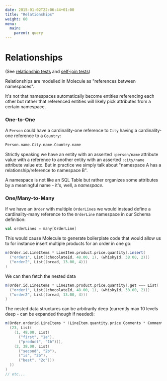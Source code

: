 ```yaml
---
date: 2015-01-02T22:06:44+01:00
title: "Relationships"
weight: 60
menu:
  main:
    parent: query
---
```


# Relationships

(See [relationship tests](https://github.com/scalamolecule/molecule/blob/master/coretest/src/test/scala/molecule/Relations.scala)
and [self-join tests](https://github.com/scalamolecule/molecule/blob/master/coretest/src/test/scala/molecule/SelfJoin.scala))

Relationships are modelled in Molecule as "references between namespaces".

It's not that namespaces automatically become entities referencing each other but rather that referenced entities will likely pick attributes from a certain namespace. 

### One-to-One

A `Person` could have a cardinality-one reference to `City` having a cardinality-one reference to a `Country`:

```scala
Person.name.City.name.Country.name
```

Strictly speaking we have an entity with an asserted `:person/name` attribute value with a reference to another entity with an asserted `:city/name` attribute value etc. But in practice we simply talk about "namespace A has a relationship/reference to namespace B".

A namespace is not like an SQL Table but rather organizes some attributes by a meaningful name - it's, well, a _namespace_.


### One/Many-to-Many


If we have an `Order` with multiple `OrderLine`s we would instead define a cardinality-many reference to the `OrderLine` namespace in our Schema definition:

```scala
val orderLines = many[OrderLine]
```
This would cause Molecule to generate boilerplate code that would allow us to for instance insert multiple products for an order in one go:

```scala
m(Order.id.LineItems * LineItem.product.price.quantity).insert(
  ("order1", List((chocolateId, 48.00, 1), (whiskyId, 38.00, 2)))
  ("order2", List((bread, 13.00, 4)))  
)
```

We can then fetch the nested data

```scala
m(Order.id.LineItems * LineItem.product.price.quantity).get === List(
  ("order1", List((chocolateId, 48.00, 1), (whiskyId, 38.00, 2)))
  ("order2", List((bread, 13.00, 4)))  
)
```

The nested data structures can be arbitrarily deep (currently max 10 levels deep - can be expanded though if needed):

```scala
m(Order.orderid.LineItems * (LineItem.quantity.price.Comments * Comment.text.descr)).get === List(
  (23, List(
    (1, 48.00, List(
      ("first", "1a"),
      ("product", "1b"))),
    (2, 38.00, List(
      ("second", "2b"),
      ("is", "2b"),
      ("best", "2c")))
  ))
)
// etc...
```